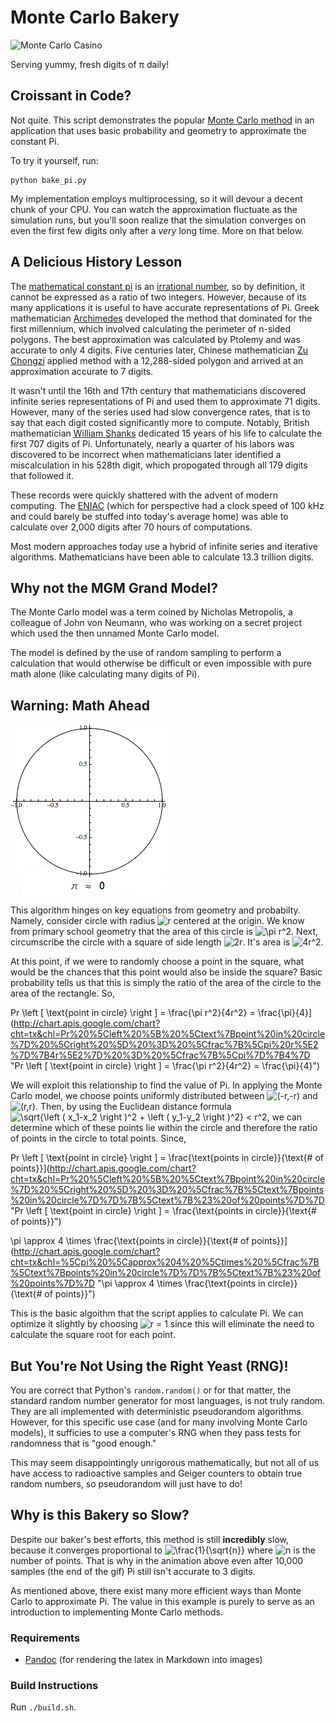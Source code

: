 Monte Carlo Bakery
==================

![Monte Carlo
Casino](https://farm1.staticflickr.com/186/395414839_b36ada3b84_n.jpg) 

Serving yummy, fresh digits of π daily!

Croissant in Code?
------------------

Not quite. This script demonstrates the popular [Monte Carlo
method](http://en.wikipedia.org/wiki/Monte_Carlo_method) in an
application that uses basic probability and geometry to approximate the
constant Pi.

To try it yourself, run:

    python bake_pi.py

My implementation employs multiprocessing, so it will devour a decent
chunk of your CPU. You can watch the approximation fluctuate as the
simulation runs, but you'll soon realize that the simulation converges
on even the first few digits only after a *very* long time. More on that
below.

A Delicious History Lesson
--------------------------

The [mathematical constant pi](http://en.wikipedia.org/wiki/Pi) is an
[irrational number](http://en.wikipedia.org/wiki/Irrational_number), so
by definition, it cannot be expressed as a ratio of two integers.
However, because of its many applications it is useful to have accurate
representations of Pi. Greek mathematician
[Archimedes](http://en.wikipedia.org/wiki/Archimedes) developed the
method that dominated for the first millennium, which involved
calculating the perimeter of n-sided polygons. The best approximation
was calculated by Ptolemy and was accurate to only 4 digits. Five
centuries later, Chinese mathematician [Zu
Chongzi](http://en.wikipedia.org/wiki/Zu_Chongzhi) applied method with a
12,288-sided polygon and arrived at an approximation accurate to 7
digits.

It wasn't until the 16th and 17th century that mathematicians discovered
infinite series representations of Pi and used them to approximate 71
digits. However, many of the series used had slow convergence rates,
that is to say that each digit costed significantly more to compute.
Notably, British mathematician [William
Shanks](http://en.wikipedia.org/wiki/William_Shanks) dedicated 15 years
of his life to calculate the first 707 digits of Pi. Unfortunately,
nearly a quarter of his labors was discovered to be incorrect when
mathematicians later identified a miscalculation in his 528th digit,
which propogated through all 179 digits that followed it.

These records were quickly shattered with the advent of modern
computing. The [ENIAC](http://en.wikipedia.org/wiki/ENIAC) (which for
perspective had a clock speed of 100 kHz and could barely be stuffed
into today's average home) was able to calculate over 2,000 digits after
70 hours of computations.

Most modern approaches today use a hybrid of infinite series and
iterative algorithms. Mathematicians have been able to calculate 13.3
trillion digits.

Why not the MGM Grand Model?
----------------------------

The Monte Carlo model was a term coined by Nicholas Metropolis, a
colleague of John von Neumann, who was working on a secret project which
used the then unnamed Monte Carlo model.

The model is defined by the use of random sampling to perform a
calculation that would otherwise be difficult or even impossible with
pure math alone (like calculating many digits of Pi).

Warning: Math Ahead
-------------------

![Animation of a Monte Carlo estimation of Pi](images/simulation.gif) 

This algorithm hinges on key equations from geometry and probabilty.
Namely, consider circle with radius
![r](http://chart.apis.google.com/chart?cht=tx&chl=r "r") centered at
the origin. We know from primary school geometry that the area of this
circle is ![\\pi
r\^2](http://chart.apis.google.com/chart?cht=tx&chl=%5Cpi%20r%5E2 "\pi r^2").
Next, circumscribe the circle with a square of side length
![2r](http://chart.apis.google.com/chart?cht=tx&chl=2r "2r"). It's area
is
![4r\^2](http://chart.apis.google.com/chart?cht=tx&chl=4r%5E2 "4r^2").

At this point, if we were to randomly choose a point in the square, what
would be the chances that this point would also be inside the square?
Basic probability tells us that this is simply the ratio of the area of
the circle to the area of the rectangle. So,

<p align="center">

Pr \\left [ \\text{point in circle} \\right ] = \\frac{\\pi
r\^2}{4r\^2} =
\\frac{\\pi}{4}](http://chart.apis.google.com/chart?cht=tx&chl=Pr%20%5Cleft%20%5B%20%5Ctext%7Bpoint%20in%20circle%7D%20%5Cright%20%5D%20%3D%20%5Cfrac%7B%5Cpi%20r%5E2%7D%7B4r%5E2%7D%20%3D%20%5Cfrac%7B%5Cpi%7D%7B4%7D "Pr \left [ \text{point in circle} \right ] = \frac{\pi r^2}{4r^2} = \frac{\pi}{4}")

</p>


We will exploit this relationship to find the value of Pi. In applying
the Monte Carlo model, we choose points uniformly distributed between
![(-r,-r)](http://chart.apis.google.com/chart?cht=tx&chl=%28-r%2C-r%29 "(-r,-r)")
and
![(r,r)](http://chart.apis.google.com/chart?cht=tx&chl=%28r%2Cr%29 "(r,r)").
Then, by using the Euclidean distance formula ![\\sqrt{\\left (
x\_1-x\_2 \\right )\^2 + \\left ( y\_1-y\_2 \\right )\^2} \<
r\^2](http://chart.apis.google.com/chart?cht=tx&chl=%5Csqrt%7B%5Cleft%20%28%20x_1-x_2%20%5Cright%20%29%5E2%20%2B%20%5Cleft%20%28%20y_1-y_2%20%5Cright%20%29%5E2%7D%20%3C%20r%5E2 "\sqrt{\left ( x_1-x_2 \right )^2 + \left ( y_1-y_2 \right )^2} < r^2"),
we can determine which of these points lie within the circle and
therefore the ratio of points in the circle to total points. Since,

<p align="center">

Pr \\left [ \\text{point in circle} \\right ] = \\frac{\\text{points
in circle}}{\\text{\# of
points}}](http://chart.apis.google.com/chart?cht=tx&chl=Pr%20%5Cleft%20%5B%20%5Ctext%7Bpoint%20in%20circle%7D%20%5Cright%20%5D%20%3D%20%5Cfrac%7B%5Ctext%7Bpoints%20in%20circle%7D%7D%7B%5Ctext%7B%23%20of%20points%7D%7D "Pr \left [ \text{point in circle} \right ] = \frac{\text{points in circle}}{\text{# of points}}")

</p>


<p align="center">

\\pi \\approx 4 \\times \\frac{\\text{points in circle}}{\\text{\# of
points}}](http://chart.apis.google.com/chart?cht=tx&chl=%5Cpi%20%5Capprox%204%20%5Ctimes%20%5Cfrac%7B%5Ctext%7Bpoints%20in%20circle%7D%7D%7B%5Ctext%7B%23%20of%20points%7D%7D "\pi \approx 4 \times \frac{\text{points in circle}}{\text{# of points}}")

</p>


This is the basic algoithm that the script applies to calculate Pi. We
can optimize it slightly by choosing ![r =
1](http://chart.apis.google.com/chart?cht=tx&chl=r%20%3D%201 "r = 1")
since this will eliminate the need to calculate the square root for each
point.

But You're Not Using the Right Yeast (RNG)!
-------------------------------------------

You are correct that Python's `random.random()` or for that matter, the
standard random number generator for most languages, is not truly
random. They are all implemented with deterministic pseudorandom
algorithms. However, for this specific use case (and for many involving
Monte Carlo models), it sufficies to use a computer's RNG when they pass
tests for randomness that is "good enough."

This may seem disappointingly unrigorous mathematically, but not all of
us have access to radioactive samples and Geiger counters to obtain true
random numbers, so pseudorandom will just have to do!

Why is this Bakery so Slow?
---------------------------

Despite our baker's best efforts, this method is still **incredibly**
slow, because it converges proportional to
![\\frac{1}{\\sqrt{n}}](http://chart.apis.google.com/chart?cht=tx&chl=%5Cfrac%7B1%7D%7B%5Csqrt%7Bn%7D%7D "\frac{1}{\sqrt{n}}")
where ![n](http://chart.apis.google.com/chart?cht=tx&chl=n "n") is the
number of points. That is why in the animation above even after 10,000
samples (the end of the gif) Pi still isn't accurate to 3 digits.

As mentioned above, there exist many more efficient ways than Monte
Carlo to approximate Pi. The value in this example is purely to serve as
an introduction to implementing Monte Carlo methods.

### Requirements

-   [Pandoc](http://johnmacfarlane.net/pandoc/index.html) (for rendering
    the latex in Markdown into images)

### Build Instructions

Run `./build.sh`.
